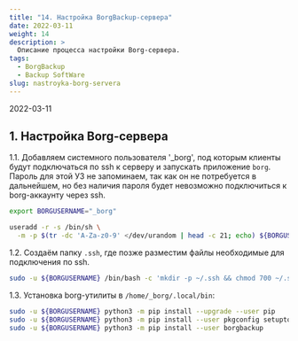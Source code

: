 ```yaml
---
title: "14. Настройка BorgBackup-сервера"
date: 2022-03-11
weight: 14
description: >
  Описание процесса настройки Borg-сервера.
tags:
  - BorgBackup
  - Backup SoftWare
slug: nastroyka-borg-servera
---
```


2022-03-11

## 1. Настройка Borg-сервера
1.1. Добавляем системного пользователя '_borg', под которым клиенты будут подключаться по ssh к серверу и запускать приложение `borg`. Пароль для этой УЗ не запоминаем, так как он не потребуется в дальнейшем, но без наличия пароля будет невозможно подключиться к borg-аккаунту через ssh.
```bash
export BORGUSERNAME="_borg"

useradd -r -s /bin/sh \
  -m -p $(tr -dc 'A-Za-z0-9' </dev/urandom | head -c 21; echo) ${BORGUSERNAME}
```

1.2. Создаём папку `.ssh`, где позже разместим файлы необходимые для подключения по ssh.
```bash
sudo -u ${BORGUSERNAME} /bin/bash -c 'mkdir -p ~/.ssh && chmod 700 ~/.ssh'
```

1.3. Установка borg-утилиты в `/home/_borg/.local/bin`:
```bash
sudo -u ${BORGUSERNAME} python3 -m pip install --upgrade --user pip
sudo -u ${BORGUSERNAME} python3 -m pip install --user pkgconfig setuptools setuptools-scm wheel msgpack
sudo -u ${BORGUSERNAME} python3 -m pip install --user borgbackup
```
